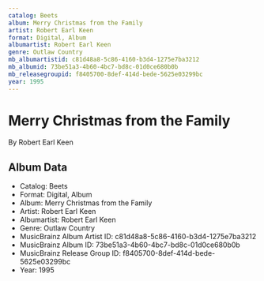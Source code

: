 ```yaml
---
catalog: Beets
album: Merry Christmas from the Family
artist: Robert Earl Keen
format: Digital, Album
albumartist: Robert Earl Keen
genre: Outlaw Country
mb_albumartistid: c81d48a8-5c86-4160-b3d4-1275e7ba3212
mb_albumid: 73be51a3-4b60-4bc7-bd8c-01d0ce680b0b
mb_releasegroupid: f8405700-8def-414d-bede-5625e03299bc
year: 1995
---
```


# Merry Christmas from the Family

By Robert Earl Keen

## Album Data

- Catalog: Beets
- Format: Digital, Album
- Album: Merry Christmas from the Family
- Artist: Robert Earl Keen
- Albumartist: Robert Earl Keen
- Genre: Outlaw Country
- MusicBrainz Album Artist ID: c81d48a8-5c86-4160-b3d4-1275e7ba3212
- MusicBrainz Album ID: 73be51a3-4b60-4bc7-bd8c-01d0ce680b0b
- MusicBrainz Release Group ID: f8405700-8def-414d-bede-5625e03299bc
- Year: 1995

